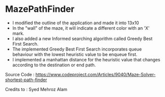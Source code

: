 # MazePathFinder


- I modified the outline of the application and made it into 13x10
- In the "wall" of the maze, it will indicate a different color with an 'X' mark.
- I also added a new Informed searching algorithm called Greedy Best First Search.
- The implemented Greedy Best First Search incorporates queue behaviour with the lowest heuristic value
  to be enqueue first.
- I implemented a manhattan distance for the heuristic value that changes according
  to the destination or end path.


Source Code :
	https://www.codeproject.com/Articles/9040/Maze-Solver-shortest-path-finder

Credits to : Syed Mehroz Alam